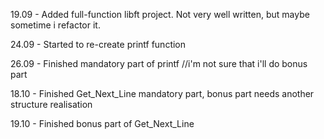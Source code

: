 19.09 - Added full-function libft project. Not very well written, but maybe sometime i refactor it.

24.09 - Started to re-create printf function

26.09 - Finished mandatory part of printf //i'm not sure that i'll do bonus part

18.10 - Finished Get_Next_Line mandatory part, bonus part needs another structure realisation 

19.10 - Finished bonus part of Get_Next_Line
